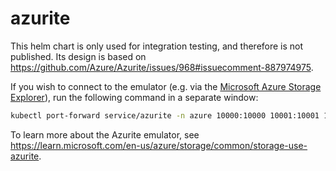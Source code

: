 # azurite
This helm chart is only used for integration testing, and therefore is not published. Its design is based on https://github.com/Azure/Azurite/issues/968#issuecomment-887974975.

If you wish to connect to the emulator (e.g. via the [Microsoft Azure Storage Explorer](https://azure.microsoft.com/en-us/products/storage/storage-explorer/)), run the following command in a separate window:
```bash
kubectl port-forward service/azurite -n azure 10000:10000 10001:10001 10002:10002
```

To learn more about the Azurite emulator, see https://learn.microsoft.com/en-us/azure/storage/common/storage-use-azurite.
